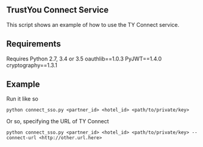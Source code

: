 TrustYou Connect Service
------------------------
This script shows an example of how to use the TY Connect service.

Requirements
------------

Requires Python 2.7, 3.4 or 3.5
oauthlib==1.0.3
PyJWT==1.4.0
cryptography==1.3.1

Example
-------
Run it like so

```
python connect_sso.py <partner_id> <hotel_id> <path/to/private/key>
```


Or so, specifying the URL of TY Connect

```
python connect_sso.py <partner_id> <hotel_id> <path/to/private/key> --connect-url <http://other.url.here>
```
